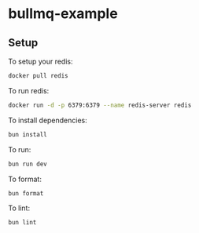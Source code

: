 # bullmq-example

## Setup

To setup your redis:

```bash
docker pull redis
```

To run redis:

```bash
docker run -d -p 6379:6379 --name redis-server redis
```

To install dependencies:

```bash
bun install
```

To run:

```bash
bun run dev
```

To format:

```bash
bun format
```

To lint:

```bash
bun lint
```
